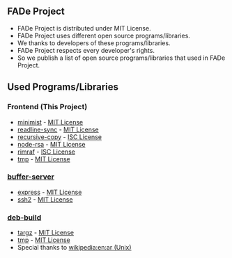 ## FADe Project
 * FADe Project is distributed under MIT License.
 * FADe Project uses different open source programs/libraries.
  * We thanks to developers of these programs/libraries.
 * FADe Project respects every developer's rights.
  * So we publish a list of open source programs/libraries that used in FADe Project.

## Used Programs/Libraries
### Frontend (This Project)
 * [minimist](https://github.com/substack/minimist) - [MIT License](https://github.com/substack/minimist/blob/master/LICENSE)
 * [readline-sync](https://github.com/anseki/readline-sync) - [MIT License](https://github.com/anseki/readline-sync/blob/master/LICENSE)
 * [recursive-copy](https://github.com/timkendrick/recursive-copy) - [ISC License](https://opensource.org/licenses/ISC)
 * [node-rsa](https://github.com/rzcoder/node-rsa) - [MIT License](https://github.com/rzcoder/node-rsa#license)
 * [rimraf](https://github.com/isaacs/rimraf) - [ISC License](https://github.com/isaacs/rimraf/blob/master/LICENSE)
 * [tmp](https://github.com/raszi/node-tmp) - [MIT License](https://github.com/raszi/node-tmp/blob/master/LICENSE)

### [buffer-server](https://github.com/fade-project/buffer-server)
 * [express](https://github.com/expressjs/express) - [MIT License](https://github.com/expressjs/express/blob/master/LICENSE)
 * [ssh2](https://github.com/mscdex/ssh2) - [MIT License](https://github.com/mscdex/ssh2/blob/master/LICENSE)

### [deb-build](https://github.com/fade-project/deb-build)
 * [targz](https://github.com/miskun/targz) - [MIT License](https://github.com/miskun/targz/blob/master/LICENSE)
 * [tmp](https://github.com/raszi/node-tmp) - [MIT License](https://github.com/raszi/node-tmp/blob/master/LICENSE)
 * Special thanks to [wikipedia:en:ar (Unix)](https://en.wikipedia.org/wiki/Ar_%28Unix%29)